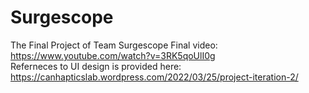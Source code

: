 # Surgescope
The Final Project of Team Surgescope
Final video: https://www.youtube.com/watch?v=3RK5qoUlI0g <br>
Referneces to UI design is provided here: https://canhapticslab.wordpress.com/2022/03/25/project-iteration-2/
